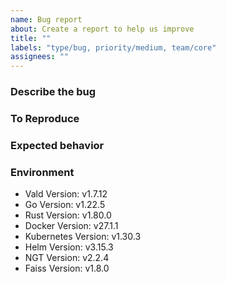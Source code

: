 ```yaml
---
name: Bug report
about: Create a report to help us improve
title: ""
labels: "type/bug, priority/medium, team/core"
assignees: ""
---
```


### Describe the bug

<!-- A clear and concise description of what the bug is. -->

### To Reproduce

<!-- Please describe the steps to reproduce the behavior: -->

### Expected behavior

<!-- A clear and concise description of what you expected to happen. -->

### Environment

<!--- Please change the versions below along with your environment -->

- Vald Version: v1.7.12
- Go Version: v1.22.5
- Rust Version: v1.80.0
- Docker Version: v27.1.1
- Kubernetes Version: v1.30.3
- Helm Version: v3.15.3
- NGT Version: v2.2.4
- Faiss Version: v1.8.0
